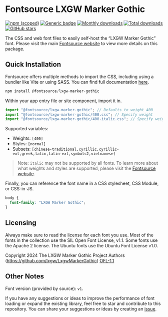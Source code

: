 # Fontsource LXGW Marker Gothic

[![npm (scoped)](https://img.shields.io/npm/v/@fontsource/lxgw-marker-gothic?color=brightgreen)](https://www.npmjs.com/package/@fontsource/lxgw-marker-gothic) [![Generic badge](https://img.shields.io/badge/fontsource-passing-brightgreen)](https://github.com/fontsource/fontsource) [![Monthly downloads](https://badgen.net/npm/dm/@fontsource/lxgw-marker-gothic)](https://github.com/fontsource/fontsource) [![Total downloads](https://badgen.net/npm/dt/@fontsource/lxgw-marker-gothic)](https://github.com/fontsource/fontsource) [![GitHub stars](https://img.shields.io/github/stars/fontsource/fontsource.svg?style=social&label=Star)](https://github.com/fontsource/fontsource/stargazers)

The CSS and web font files to easily self-host the “LXGW Marker Gothic” font. Please visit the main [Fontsource website](https://fontsource.org/fonts/lxgw-marker-gothic) to view more details on this package.

## Quick Installation

Fontsource offers multiple methods to import the CSS, including using a bundler like Vite or using SASS. You can find full documentation [here](https://fontsource.org/docs/getting-started/introduction).

```javascript
npm install @fontsource/lxgw-marker-gothic
```

Within your app entry file or site component, import it in.

```javascript
import "@fontsource/lxgw-marker-gothic"; // Defaults to weight 400
import "@fontsource/lxgw-marker-gothic/400.css"; // Specify weight
import "@fontsource/lxgw-marker-gothic/400-italic.css"; // Specify weight and style
```

Supported variables:
- Weights: `[400]`
- Styles: `[normal]`
- Subsets: `[chinese-traditional,cyrillic,cyrillic-ext,greek,latin,latin-ext,symbols2,vietnamese]`

> Note: `italic` may not be supported by all fonts. To learn more about what weights and styles are supported, please visit the [Fontsource website](https://fontsource.org/fonts/lxgw-marker-gothic).

Finally, you can reference the font name in a CSS stylesheet, CSS Module, or CSS-in-JS.

```css
body {
  font-family: "LXGW Marker Gothic";
}
```

## Licensing
Always make sure to read the license for each font you use. Most of the fonts in the collection use the SIL Open Font License, v1.1. Some fonts use the Apache 2 license. The Ubuntu fonts use the Ubuntu Font License v1.0.

Copyright 2024 The LXGW Marker Gothic Project Authors (https://github.com/lxgw/LxgwMarkerGothic)
[OFL-1.1](https://openfontlicense.org)

## Other Notes
Font version (provided by source): `v1`.

If you have any suggestions or ideas to improve the performance of font loading or expand the existing library, feel free to star and contribute to this repository. You can share your suggestions or ideas by creating an [issue](https://github.com/fontsource/fontsource/issues).